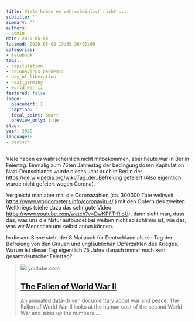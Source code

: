 ```yaml
---
title: Viele haben es wahrscheinlich nicht ...
subtitle: ''
summary: ''
authors:
- admin
date: 2020-05-08
lastmod: 2020-05-08 19:50:36+02:00
categories:
- facebook
tags:
- capitulation
- coronavirus_pandemic
- day_of_liberation
- nazi_germany
- world_war_ii
featured: false
image:
  placement: 1
  caption: ''
  focal_point: Smart
  preview_only: true
slug: ''
year: 2020
languages:
- deutsch
---
```


Viele haben es wahrscheinlich nicht mitbekommen, aber heute war in Berlin Feiertag. Einmalig zum 75ten Jahrestag der bedingungslosen Kapitulation Nazi-Deutschlands wurde dieses Jahr auch in Berlin der https://de.wikipedia.org/wiki/Tag_der_Befreiung gefeiert (Also eigentlich wurde nicht gefeiert wegen Corona). 

Vergleicht man aber mal die Coronazahlen (ca. 300000 Tote weltweit https://www.worldometers.info/coronavirus/ ) mit den Opfern des zweiten Weltkriegs (siehe dazu das sehr gute Video  https://www.youtube.com/watch?v=DwKPFT-RioU), dann sieht man, dass das, was uns die Natur aufbürdet bei weitem nicht so schlimm ist, wie das, was wir Menschen uns selbst antun können. 

In diesem Sinne steht der 8.Mai auch für Deutschland als ein Tag der Befreiung von den Grauen und unglaublichen Opferzahlen des Krieges. Warum ist dieser Tag eigentlich 75 Jahre danach immer noch kein gesamtdeutscher Feiertag?
> [![](https://i.ytimg.com/vi/DwKPFT-RioU/maxresdefault.jpg)](https://www.youtube.com/watch?v=DwKPFT-RioU)
> youtube.com
> ## [The Fallen of World War II](https://www.youtube.com/watch?v=DwKPFT-RioU)
>
>An animated data-driven documentary about war and peace, The Fallen of World War II looks at the human cost of the second World War and sizes up the numbers ...